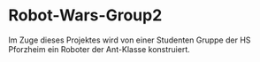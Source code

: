 # Robot-Wars-Group2
Im Zuge dieses Projektes wird von einer Studenten Gruppe der HS Pforzheim ein Roboter der Ant-Klasse konstruiert.
